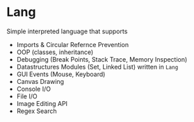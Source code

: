 # Lang
Simple interpreted language that supports
- Imports & Circular Refernce Prevention
- OOP (classes, inheritance)
- Debugging (Break Points, Stack Trace, Memory Inspection)
- Datastructures Modules (Set, Linked List) written in `Lang`
- GUI Events (Mouse, Keyboard)
- Canvas Drawing
- Console I/O
- File I/O
- Image Editing API
- Regex Search
